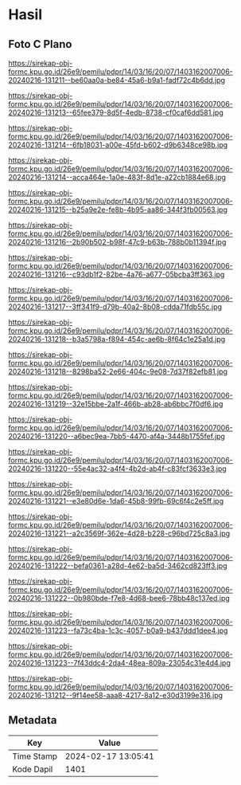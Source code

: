 # Hasil

## Foto C Plano

https://sirekap-obj-formc.kpu.go.id/26e9/pemilu/pdpr/14/03/16/20/07/1403162007006-20240216-131211--be60aa0a-be84-45a6-b9a1-fadf72c4b6dd.jpg

https://sirekap-obj-formc.kpu.go.id/26e9/pemilu/pdpr/14/03/16/20/07/1403162007006-20240216-131213--65fee379-8d5f-4edb-8738-cf0caf6dd581.jpg

https://sirekap-obj-formc.kpu.go.id/26e9/pemilu/pdpr/14/03/16/20/07/1403162007006-20240216-131214--6fb18031-a00e-45fd-b602-d9b6348ce98b.jpg

https://sirekap-obj-formc.kpu.go.id/26e9/pemilu/pdpr/14/03/16/20/07/1403162007006-20240216-131214--acca464e-1a0e-483f-8d1e-a22cb1884e68.jpg

https://sirekap-obj-formc.kpu.go.id/26e9/pemilu/pdpr/14/03/16/20/07/1403162007006-20240216-131215--b25a9e2e-fe8b-4b95-aa86-344f3fb00563.jpg

https://sirekap-obj-formc.kpu.go.id/26e9/pemilu/pdpr/14/03/16/20/07/1403162007006-20240216-131216--2b90b502-b98f-47c9-b63b-788b0b11394f.jpg

https://sirekap-obj-formc.kpu.go.id/26e9/pemilu/pdpr/14/03/16/20/07/1403162007006-20240216-131216--c93db1f2-82be-4a76-a677-05bcba3ff363.jpg

https://sirekap-obj-formc.kpu.go.id/26e9/pemilu/pdpr/14/03/16/20/07/1403162007006-20240216-131217--3ff341f9-d79b-40a2-8b08-cdda71fdb55c.jpg

https://sirekap-obj-formc.kpu.go.id/26e9/pemilu/pdpr/14/03/16/20/07/1403162007006-20240216-131218--b3a5798a-f894-454c-ae6b-8f64c1e25a1d.jpg

https://sirekap-obj-formc.kpu.go.id/26e9/pemilu/pdpr/14/03/16/20/07/1403162007006-20240216-131218--8298ba52-2e66-404c-9e08-7d37f82efb81.jpg

https://sirekap-obj-formc.kpu.go.id/26e9/pemilu/pdpr/14/03/16/20/07/1403162007006-20240216-131219--32e15bbe-2a1f-466b-ab28-ab6bbc7f0df6.jpg

https://sirekap-obj-formc.kpu.go.id/26e9/pemilu/pdpr/14/03/16/20/07/1403162007006-20240216-131220--a6bec9ea-7bb5-4470-af4a-3448b1755fef.jpg

https://sirekap-obj-formc.kpu.go.id/26e9/pemilu/pdpr/14/03/16/20/07/1403162007006-20240216-131220--55e4ac32-a4f4-4b2d-ab4f-c83fcf3633e3.jpg

https://sirekap-obj-formc.kpu.go.id/26e9/pemilu/pdpr/14/03/16/20/07/1403162007006-20240216-131221--e3e80d6e-1da6-45b8-99fb-69c6f4c2e5ff.jpg

https://sirekap-obj-formc.kpu.go.id/26e9/pemilu/pdpr/14/03/16/20/07/1403162007006-20240216-131221--a2c3569f-362e-4d28-b228-c96bd725c8a3.jpg

https://sirekap-obj-formc.kpu.go.id/26e9/pemilu/pdpr/14/03/16/20/07/1403162007006-20240216-131222--befa0361-a28d-4e62-ba5d-3462cd823ff3.jpg

https://sirekap-obj-formc.kpu.go.id/26e9/pemilu/pdpr/14/03/16/20/07/1403162007006-20240216-131222--0b980bde-f7e8-4d68-bee6-78bb48c137ed.jpg

https://sirekap-obj-formc.kpu.go.id/26e9/pemilu/pdpr/14/03/16/20/07/1403162007006-20240216-131223--fa73c4ba-1c3c-4057-b0a9-b437ddd1dee4.jpg

https://sirekap-obj-formc.kpu.go.id/26e9/pemilu/pdpr/14/03/16/20/07/1403162007006-20240216-131223--7f43ddc4-2da4-48ea-809a-23054c31e4d4.jpg

https://sirekap-obj-formc.kpu.go.id/26e9/pemilu/pdpr/14/03/16/20/07/1403162007006-20240216-131212--9f14ee58-aaa8-4217-8a12-e30d3199e316.jpg


## Metadata

| Key        | Value               |
| ---------- | ------------------- |
| Time Stamp | 2024-02-17 13:05:41 |
| Kode Dapil | 1401                |




